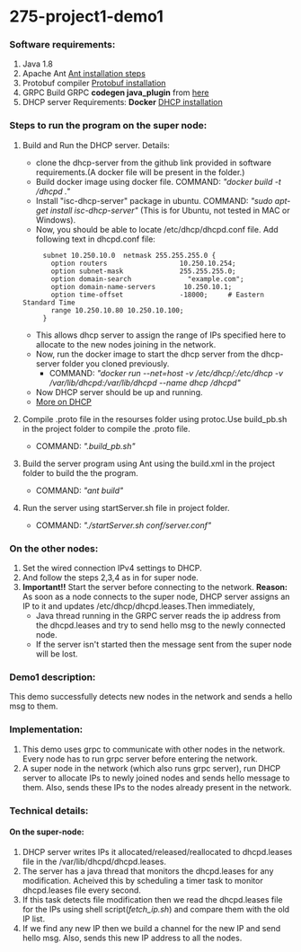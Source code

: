 # 275-project1-demo1

### Software requirements:
1. Java 1.8
2. Apache Ant
   [Ant installation steps](https://ant.apache.org/manual/install.html)
3. Protobuf compiler
   [Protobuf installation](https://github.com/protocolbuffers/protobuf)
4. GRPC
   Build GRPC **codegen java_plugin** from [here](https://github.com/grpc/grpc-java/tree/master/compiler)
5. DHCP server
   Requirements: **Docker**
   [DHCP installation](https://github.com/container-images/dhcp-server)

### Steps to run the program on the super node:
1. Build and Run the DHCP server.
   Details:
   * clone the dhcp-server from the github link provided in software requirements.(A docker file will be present in the folder.)
   * Build docker image using docker file. COMMAND: *"docker build -t <username>/dhcpd ."*
   * Install "isc-dhcp-server" package in ubuntu. COMMAND: *"sudo apt-get install isc-dhcp-server"* (This is for Ubuntu, not tested in MAC or Windows).
   * Now, you should be able to locate /etc/dhcp/dhcpd.conf file. Add following text in dhcpd.conf file:
   ``` 
        subnet 10.250.10.0  netmask 255.255.255.0 {
          option routers                  10.250.10.254;
          option subnet-mask              255.255.255.0;
          option domain-search              "example.com";
          option domain-name-servers       10.250.10.1;
          option time-offset              -18000;     # Eastern Standard Time
          range 10.250.10.80 10.250.10.100;
        } 
   ```
   * This allows dhcp server to assign the range of IPs specified here to allocate to the new nodes joining in the network.
   * Now, run the docker image to start the dhcp server from the dhcp-server folder you cloned previously. 
     - COMMAND: *"docker run --net=host -v /etc/dhcp/:/etc/dhcp -v /var/lib/dhcpd:/var/lib/dhcpd --name dhcp <username>/dhcpd"* 
   * Now DHCP server should be up and running.
   * [More on DHCP](https://en.wikipedia.org/wiki/Dynamic_Host_Configuration_Protocol)
      
2. Compile .proto file in the resourses folder using protoc.Use build_pb.sh in the project folder to compile the .proto file.
   - COMMAND: *".build_pb.sh"*
3. Build the server program using Ant using the build.xml in the project folder to build the the program. 
   - COMMAND: *"ant build"*
4. Run the server using startServer.sh file in project folder.
   - COMMAND: *"./startServer.sh conf/server.conf"*

### On the other nodes:
1. Set the wired connection IPv4 settings to DHCP.
2. And follow the steps 2,3,4 as in for super node.
3. **Important!!**
   Start the server before connecting to the network. 
   **Reason:** As soon as a node connects to the super node, DHCP server assigns an IP to it and updates /etc/dhcp/dhcpd.leases.Then immediately, 
   * Java thread running in the GRPC server reads the ip address from the dhcpd.leases and try to send hello msg to the newly connected node.
   * If the server isn't started then the message sent from the super node will be lost.

### Demo1 description:
This demo successfully detects new nodes in the network and sends a hello msg to them.

### Implementation:
1. This demo uses grpc to communicate with other nodes in the network. Every node has to run grpc server before entering the network.
2. A super node in the network (which also runs grpc server), run DHCP server to allocate IPs to newly joined nodes and sends hello message to them. Also, sends these IPs to the nodes already present in the network.

### Technical details:
#### On the super-node:
1. DHCP server writes IPs it allocated/released/reallocated to dhcpd.leases file in the /var/lib/dhcpd/dhcpd.leases.
2. The server has a java thread that monitors the dhcpd.leases for any modification. Acheived this by scheduling a timer task to monitor dhcpd.leases file every second.
3. If this task detects file modification then we read the dhcpd.leases file for the IPs using shell script(*fetch_ip.sh*) and compare them with the  old IP list.
4. If we find any new IP then we build a channel for the new IP and send hello msg. Also, sends this new IP address to all the nodes. 
